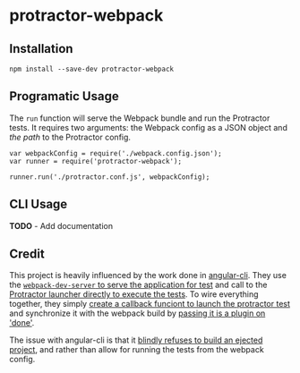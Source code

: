 # protractor-webpack

## Installation

    npm install --save-dev protractor-webpack

## Programatic Usage

The `run` function will serve the Webpack bundle and run the Protractor tests. It requires two arguments: the Webpack config as a JSON object and _the path_ to the Protractor config.

    var webpackConfig = require('./webpack.config.json');
    var runner = require('protractor-webpack');

    runner.run('./protractor.conf.js', webpackConfig);

## CLI Usage

**TODO** - Add documentation

## Credit

This project is heavily influenced by the work done in [angular-cli](https://github.com/angular/angular-cli). They use the [`webpack-dev-server` to serve the application for test](https://github.com/angular/angular-cli/blob/f9053bf5b7ae8c98683cec8fdd7dae810e3c82a1/packages/%40angular/cli/tasks/serve.ts#L202-L219) and call to the [Protractor launcher directly to execute the tests](https://github.com/angular/angular-cli/blob/f9053bf5b7ae8c98683cec8fdd7dae810e3c82a1/packages/%40angular/cli/tasks/e2e.ts#L78-L80). To wire everything together, they simply [create a callback funciont to launch the protractor test](https://github.com/angular/angular-cli/blob/f9053bf5b7ae8c98683cec8fdd7dae810e3c82a1/packages/%40angular/cli/commands/e2e.ts#L109-L122) and synchronize it with the webpack build by [passing it is a plugin on 'done'](https://github.com/angular/angular-cli/blob/f9053bf5b7ae8c98683cec8fdd7dae810e3c82a1/packages/%40angular/cli/tasks/serve.ts#L114-L118).

The issue with angular-cli is that it [blindly refuses to build an ejected project](https://github.com/angular/angular-cli/blob/f9053bf5b7ae8c98683cec8fdd7dae810e3c82a1/packages/%40angular/cli/tasks/e2e.ts#L18-L20), and rather than allow for running the tests from the webpack config.
